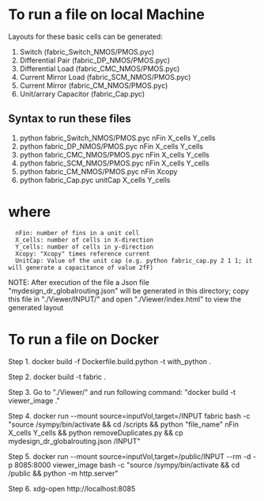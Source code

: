# To run a file on local Machine

Layouts for these basic cells can be generated:

1. Switch (fabric_Switch_NMOS/PMOS.pyc)	                     
2. Differential Pair (fabric_DP_NMOS/PMOS.pyc)		                     
3. Differential Load (fabric_CMC_NMOS/PMOS.pyc)		                     
4. Current Mirror Load (fabric_SCM_NMOS/PMOS.pyc)		                     
5. Current Mirror	     (fabric_CM_NMOS/PMOS.pyc)		                     
6. Unit/arrary Capacitor (fabric_Cap.pyc)

## Syntax to run these files

1. python fabric_Switch_NMOS/PMOS.pyc nFin X_cells Y_cells
2. python fabric_DP_NMOS/PMOS.pyc nFin X_cells Y_cells
3. python fabric_CMC_NMOS/PMOS.pyc nFin X_cells Y_cells
4. python fabric_SCM_NMOS/PMOS.pyc nFin X_cells Y_cells
5. python fabric_CM_NMOS/PMOS.pyc nFin Xcopy
6. python fabric_Cap.pyc unitCap X_cells Y_cells

# where 
      nFin: number of fins in a unit cell
      X_cells: number of cells in X-direction
      Y_cells: number of cells in y-direction
      Xcopy: "Xcopy" times reference current
      UnitCap: Value of the unit cap (e.g. python fabric_cap.py 2 1 1; it will generate a capacitance of value 2fF)

NOTE: After execution of the file  a Json file "mydesign_dr_globalrouting.json" will be generated in this directory; copy this file in "./Viewer/INPUT/" and open "./Viewer/index.html" to view the generated layout

# To run a file on Docker

Step 1. docker build -f Dockerfile.build.python -t with_python .

Step 2. docker build -t fabric .

Step 3. Go to "./Viewer/" and run following command: "docker build -t viewer_image ."

Step 4. docker run --mount source=inputVol,target=/INPUT fabric bash -c "source /sympy/bin/activate && cd /scripts && python "file_name" nFin X_cells Y_cells && python removeDuplicates.py && cp mydesign_dr_globalrouting.json /INPUT"

Step 5. docker run --mount source=inputVol,target=/public/INPUT --rm -d -p 8085:8000 viewer_image bash -c "source /sympy/bin/activate && cd /public && python -m http.server"

Step 6. xdg-open http://localhost:8085


